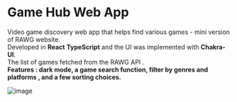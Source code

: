# Game Hub Web App


Video game discovery web app that helps find various games - mini version of RAWG website. <br>
Developed in **React** **TypeScript** and the UI was implemented with **Chakra-UI**. <br>
The list of games fetched from the RAWG API . <br>
**Features : dark mode, a game search function, filter by genres and platforms , and a few sorting choices.** <br>


![image](https://github.com/ShalevSaban/game-hub/assets/74130405/01e653a0-f486-4afd-a610-04c6d2a08630)
